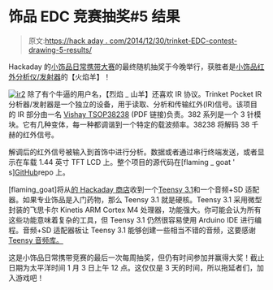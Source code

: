 # 饰品 EDC 竞赛抽奖#5 结果

> 原文:[https://hack aday . com/2014/12/30/trinket-EDC-contest-drawing-5-results/](https://hackaday.com/2014/12/30/trinket-edc-contest-drawing-5-results/)

Hackaday 的[小饰品日常携带大赛](http://hackaday.io/contest/3432?utm_source=hackaday&utm_medium=post&utm_campaign=edc)的最终随机抽奖于今晚举行，获胜者是[小饰品红外分析仪/发射器](https://hackaday.io/project/3624?utm_source=hackaday&utm_medium=post&utm_campaign=edc)的【火焰羊】！

[![ir2](../Images/80ed87fa5ff5502e76b8afd075a788e9.png)](https://hackaday.io/project/3624?utm_source=hackaday&utm_medium=post&utm_campaign=edc) 除了有个牛逼的用户名，【烈焰 _ 山羊】还喜欢 IR 协议。Trinket Pocket IR 分析器/发射器是一个独立的设备，用于读取、分析和传输红外(IR)信号。该项目的 IR 部分由一名 [Vishay TSOP38238](http://www.vishay.com/docs/82491/tsop382.pdf) (PDF 链接)负责。382 系列是一个 3 针模块。它有几种变体，每一种都调谐到一个特定的载波频率。38238 将解码 38 千赫的红外信号。

解调后的红外信号被输入到首饰中进行分析。数据或者通过串行终端发送，或者显示在车载 1.44 英寸 TFT LCD 上。整个项目的源代码在[flaming _ goat ' s][GitHub](https://github.com/flaminggoat/IrAnalyser)repo 上。

[flaming_goat]将从[的 Hackaday 商店](http://store.hackaday.com/)收到一个[Teensy 3.1](http://store.hackaday.com/collections/products-tools/products/teensy-3-1)和一个音频+SD 适配器。如果专业饰品是入门药物，那么 Teensy 3.1 就是硬核。Teensy 3.1 采用微型封装的飞思卡尔 Kinetis ARM Cortex M4 处理器，功能强大。你可能会认为所有这些功能意味着复杂的工具，但 Teensy 3.1 仍然很容易使用 Arduino IDE 进行编程。音频+SD 适配器板让 Teensy 3.1 能够创建一些相当不错的音频，这要感谢 [Teensy 音频库。](http://hackaday.com/2014/09/30/the-teensy-audio-library/)

这是小饰品日常携带竞赛的最后一次每周抽奖，但仍有时间参加并赢得大奖！截止日期为太平洋时间 1 月 3 日上午 12 点。这仅仅是 3 天的时间，所以拖延者们，加入游戏吧！